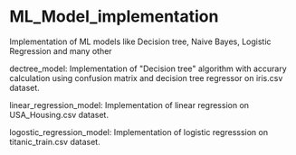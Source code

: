 # ML_Model_implementation
Implementation of ML models like Decision tree, Naive Bayes, Logistic Regression and many other

dectree_model: Implementation of "Decision tree" algorithm with accurary calculation using confusion matrix and decision tree regressor on iris.csv dataset.

linear_regression_model: Implementation of linear regression on USA_Housing.csv dataset.

logostic_regression_model: Implementation of logistic regresssion on titanic_train.csv dataset.
